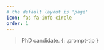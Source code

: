 ```yaml
---
# the default layout is 'page'
icon: fas fa-info-circle
order: 1
---
```


> PhD candidate.
{: .prompt-tip }
